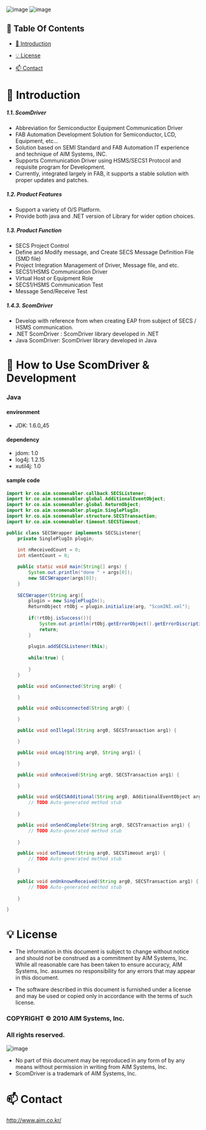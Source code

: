 ![image](https://user-images.githubusercontent.com/102704655/161009152-fc89a509-deac-4bdf-b9f1-f252c892f646.png)
![image](https://user-images.githubusercontent.com/102704655/161009188-40bca8ea-5039-4174-9bff-25e8a5c5c993.png)


## 📌 Table Of Contents
* [📖 Introduction](#-Introduction)

* [💡 License](#-License)
* [📫 Contact](#-Contact)

# 📖 Introduction
##### 1.1.	ScomDriver 
* Abbreviation for Semiconductor Equipment Communication Driver
* FAB Automation Development Solution for Semiconductor, LCD, Equipment, etc…
* Solution based on SEMI Standard and FAB Automation IT experience and technique of AIM Systems, INC.
* Supports Communication Driver using HSMS/SECS1 Protocol and requisite program for Development.
* Currently, integrated largely in FAB, it supports a stable solution with proper updates and patches.

##### 1.2.	Product Features 
* Support a variety of O/S Platform.
* Provide both java and .NET version of Library for wider option choices.

##### 1.3.	Product Function
* SECS Project Control
* Define and Modify message, and Create SECS Message Definition File (SMD file)
* Project Integration Management of Driver, Message file, and etc.
* SECS1/HSMS Communication Driver
* Virtual Host or Equipment Role 
* SECS1/HSMS Communication Test 
* Message Send/Receive Test 

##### 1.4.3.	ScomDriver
* Develop with reference from when creating EAP from subject of SECS / HSMS communication.
* .NET ScomDriver : ScomDriver library developed in .NET
* Java ScomDriver: ScomDriver library developed in Java

# 🔎 How to Use ScomDriver & Development
### Java
#### environment
* JDK: 1.6.0_45

#### dependency
* jdom: 1.0
* log4j: 1.2.15
* xutil4j: 1.0

#### sample code
```java
import kr.co.aim.scomenabler.callback.SECSListener;
import kr.co.aim.scomenabler.global.AdditionalEventObject;
import kr.co.aim.scomenabler.global.ReturnObject;
import kr.co.aim.scomenabler.plugin.SinglePlugIn;
import kr.co.aim.scomenabler.structure.SECSTransaction;
import kr.co.aim.scomenabler.timeout.SECSTimeout;

public class SECSWrapper implements SECSListener{
	private SinglePlugIn plugin;
	
	int nReceivedCount = 0;
	int nSentCount = 0;

	public static void main(String[] args) {
		System.out.println("done " + args[0]);
		new SECSWrapper(args[0]);
	}
	
	SECSWrapper(String arg){
		plugin = new SinglePlugIn();
		ReturnObject rtObj = plugin.initialize(arg, "ScomINI.xml");
		
		if(!rtObj.isSuccess()){
			System.out.println(rtObj.getErrorObject().getErrorDiscription());
			return;
		}
		
		plugin.addSECSListener(this);
		
		while(true) {
			
		}
	}

	public void onConnected(String arg0) {

	}

	public void onDisconnected(String arg0) {

	}

	public void onIllegal(String arg0, SECSTransaction arg1) {

	}

	public void onLog(String arg0, String arg1) {

	}

	public void onReceived(String arg0, SECSTransaction arg1) {

	}

	public void onSECSAdditional(String arg0, AdditionalEventObject arg1) {
		// TODO Auto-generated method stub
		
	}

	public void onSendComplete(String arg0, SECSTransaction arg1) {
		// TODO Auto-generated method stub
		
	}

	public void onTimeout(String arg0, SECSTimeout arg1) {
		// TODO Auto-generated method stub
		
	}

	public void onUnknownReceived(String arg0, SECSTransaction arg1) {
		// TODO Auto-generated method stub
		
	}

}

```

# 💡 License
* The information in this document is subject to change without notice and should not be construed as a commitment by AIM Systems, Inc. While all reasonable care has been taken to ensure accuracy, AIM Systems, Inc. assumes no responsibility for any errors that may appear in this document.

* The software described in this document is furnished under a license and may be used or copied only in accordance with the terms of such license.

### COPYRIGHT © 2010 AIM Systems, Inc.
### All rights reserved.

![image](https://user-images.githubusercontent.com/102704655/161007121-8da3684a-c5bc-4bc6-8247-6ea363a340eb.png)

* No part of this document may be reproduced in any form of by any means without permission in writing from AIM Systems, Inc.
* ScomDriver is a trademark of AIM Systems, Inc.

# 📫 Contact
http://www.aim.co.kr/
